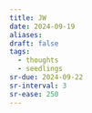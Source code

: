 ```yaml
---
title: JW
date: 2024-09-19
aliases: 
draft: false
tags:
  - thoughts
  - seedlings
sr-due: 2024-09-22
sr-interval: 3
sr-ease: 250
---
```

